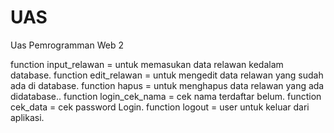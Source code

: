 # UAS
Uas Pemrogramman Web 2

function input_relawan = untuk memasukan data relawan kedalam database.
function edit_relawan = untuk mengedit data relawan yang sudah ada di database.
function hapus = untuk menghapus data relawan yang ada didatabase.. 
function login_cek_nama = cek nama terdaftar belum. 
function cek_data = cek password Login.
function logout = user untuk keluar dari aplikasi.
